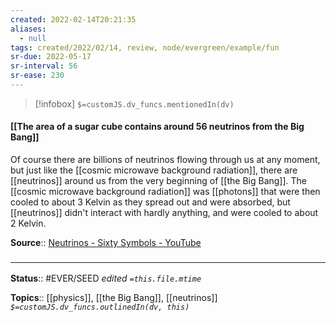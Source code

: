 ```yaml
---
created: 2022-02-14T20:21:35 
aliases:
  - null
tags: created/2022/02/14, review, node/evergreen/example/fun
sr-due: 2022-05-17
sr-interval: 56
sr-ease: 230
---
```

> [!infobox]
`$=customJS.dv_funcs.mentionedIn(dv)`

#### [[The area of a sugar cube contains around 56 neutrinos from the Big Bang]] 

Of course there are billions of neutrinos flowing through us at any moment, but just like the [[cosmic microwave background radiation]], there are [[neutrinos]] around us from the very beginning of [[the Big Bang]]. The [[cosmic microwave background radiation]] was [[photons]] that were then cooled to about 3 Kelvin as they spread out and were absorbed, but [[neutrinos]] didn't interact with hardly anything, and were cooled to about 2 Kelvin.

**Source**:: [Neutrinos - Sixty Symbols - YouTube](https://www.youtube.com/watch?v=md1CKUQp04Q)

### <hr class="footnote"/>

**Status**:: #EVER/SEED 
*edited `=this.file.mtime`*

**Topics**:: [[physics]], [[the Big Bang]], [[neutrinos]]
*`$=customJS.dv_funcs.outlinedIn(dv, this)`*

